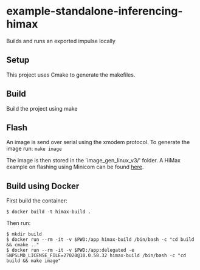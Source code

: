 # example-standalone-inferencing-himax
Builds and runs an exported impulse locally


## Setup
This project uses Cmake to generate the makefiles.

## Build
Build the project using make

## Flash
An image is send over serial using the xmodem protocol. To generate the image run:
```make image```

The image is then stored in the `image_gen_linux_v3/' folder.
A HiMax example on flashing using Minicom can be found [here](https://github.com/HimaxWiseEyePlus/bsp_tflu/tree/master/HIMAX_WE1_EVB_user_guide#flash-image-update-at-linux-environment).

## Build using Docker

First build the container:

```
$ docker build -t himax-build .
```

Then run:

```
$ mkdir build
$ docker run --rm -it -v $PWD:/app himax-build /bin/bash -c "cd build && cmake .."
$ docker run --rm -it -v $PWD:/app:delegated -e SNPSLMD_LICENSE_FILE=27020@10.0.58.32 himax-build /bin/bash -c "cd build && make image"
```
